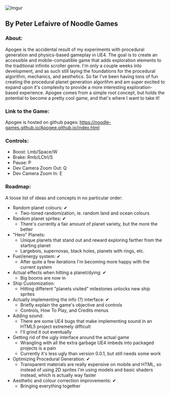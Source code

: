 ﻿![Imgur](https://i.imgur.com/k9pMRGE.png)
## By Peter Lefaivre of Noodle Games

### About:
Apogee is the accidental result of my experiments with procedural generation and physics-based gameplay in UE4. The goal is to create an accessible and mobile-compatible game that adds exploration elements to the traditional infinite scroller genre. I'm only a couple weeks into development, and as such still laying the foundations for the procedural algorithm, mechanics, and aesthetics. So far I've been having tons of fun creating the procedural planet generation algorithm and am super excited to expand upon it's complexity to provide a more interesting exploration-based experience. Apogee comes from a simple root concept, but holds the potential to become a pretty cool game, and that's where I want to take it!

### Link to the Game:
Apogee is hosted on github pages:
https://noodle-games.github.io/Apogee.github.io/index.html

### Controls:
- Boost: Lmb/Space/W
- Brake: Rmb/LCtrl/S
- Pause: P
- Dev Camera Zoom Out: Q
- Dev Camera Zoom In: E

### Roadmap:
A loose list of ideas and concepts in no particular order:
- Random planet colours: ✔
  - Two-toned randomization, ie. random land and ocean colours
- Random planet sprites: ✔
  - There's currently a fair amount of planet variety, but the more the better
- "Hero" Planets:
  - Unique planets that stand out and reward exploring farther from the starting planet
  - Largebois, supernovas, black holes, planets with rings, etc.
- Fuel/energy system: ✔
  - After quite a few iterations I'm becoming more happy with the current system
- Actual effects when hitting a planet/dying: ✔
  - Big booms are now in
- Ship Customization:
  - Hitting different "planets visited" milestones unlocks new ship sprites
- Actually implementing the info (?) interface: ✔
  - Briefly explain the game's objective and controls
  - Controls, How To Play, and Credits menus
- Adding sound:
  - There are some UE4 bugs that make implementing sound in an HTML5 project extremely difficult
  - I'll grind it out eventually
- Getting rid of the ugly interface around the actual game
  - Wrangling with all the extra garbage UE4 imbeds into packaged projects is a pain
  - Currently it's less ugly than version 0.0.1, but still needs some work
- Optimizing Procedural Generation: ✔
  - Transparent materials are really expensive on mobile and HTML, so instead of using 2D sprites I'm using models and basic shaders instead, which is actually way faster
- Aesthetic and colour correction improvements: ✔
  - Bringing everything together
